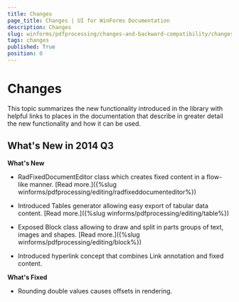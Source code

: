 ```yaml
---
title: Changes
page_title: Changes | UI for WinForms Documentation
description: Changes
slug: winforms/pdfprocessing/changes-and-backward-compatibility/changes
tags: changes
published: True
position: 0
---
```


# Changes



This topic summarizes the new functionality introduced in the library with helpful links to places in the documentation that describe in greater detail the new functionality and how it can be used.
      

## What's New in 2014 Q3

__What's New__

* RadFixedDocumentEditor class which creates fixed content in a flow-like manner. [Read more.]({%slug winforms/pdfprocessing/editing/radfixeddocumenteditor%})

* Introduced Tables generator allowing easy export of tabular data content. [Read more.]({%slug winforms/pdfprocessing/editing/table%})

* Exposed Block class allowing to draw and split in parts groups of text, images and shapes. [Read more.]({%slug winforms/pdfprocessing/editing/block%})

* Introduced hyperlink concept that combines Link annotation and fixed content.
            

__What's Fixed__

* Rounding double values causes offsets in rendering.
            
